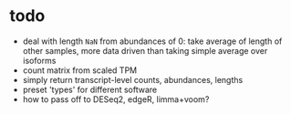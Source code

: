 # todo

* deal with length `NaN` from abundances of 0:
  take average of length of other samples, more data driven than
  taking simple average over isoforms
* count matrix from scaled TPM
* simply return transcript-level counts, abundances, lengths
* preset 'types' for different software
* how to pass off to DESeq2, edgeR, limma+voom?
